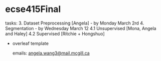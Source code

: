 # ecse415Final

tasks:
3. Dataset Preprocessing [Angela] - by Monday March 2rd
4. Segmentation - by Wednesday March 12
4.1 Unsupervised [Mona, Angela and Haley]
4.2 Supervised [Ritchie + Hongshuo]

- overleaf template

  emails:
  angela.wang3@mail.mcgill.ca
  
